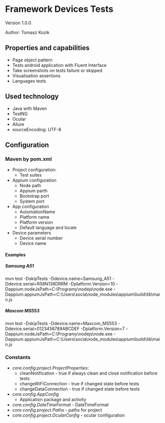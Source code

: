 # Framework Devices Tests

Version 1.0.0

Author: Tomasz Kozik

## Properties and capabilities
* Page object pattern 
* Tests android application with Fluent Interface
* Take screenshots on tests failure or skipped
* Visualisation assertions
* Languages tests

## Used technology
* Java with Maven
* TestNG
* Ocular
* Allure 
* sourceEncoding: UTF-8

## Configuration

### Maven by pom.xml
* Project configuration:
  * Test suites
* Appium configuration
  * Node path
  * Appium parth
  * Bootstrap port
  * System port
* App configuration
  * AutomationName
  * Platform name
  * Platform version
  * Default language and locale
* Device parameters
  * Device serial number
  * Device name

#### Examples
##### Samsung A51
mvn test -DskipTests -Ddevice.name=Samsung_A51 -Ddevice.serial=R58N138DRRM -Dplatform.Version=10 -Dappium.nodeJsPath=C:\Programy\nodejs\node.exe -Dappium.appiumJsPath=C:\Users\socia\node_modules\appium\build\lib\main.js
##### Maxcom MS553
mvn test -DskipTests -Ddevice.name=Maxcom_MS553 -Ddevice.serial=0123456789ABCDEF -Dplatform.Version=7 -Dappium.nodeJsPath=C:\Programy\nodejs\node.exe -Dappium.appiumJsPath=C:\Users\socia\node_modules\appium\build\lib\main.js

### Constants
* _core.config.project.ProjectProperties_:
  * cleanNotification - true if always clean and close notification before tests
  * changeWiFiConnection - true if changed state before tests
  * changeDataConnection - true if changed state before tests
* _core.config.AppConfig_
  * Application package and activity 
* _core.config.DateTimeFormat_ - DateTimeFormat 
* _core.config.project.Paths_ - paths for project
* _core.config.project.OcularConfig_ - ocular configuration



